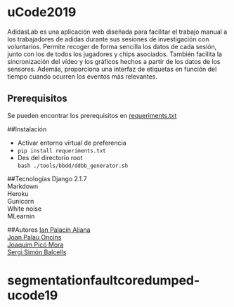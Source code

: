 # uCode2019
AdidasLab es una aplicación web diseñada para facilitar 
el trabajo manual a los trabajadores de adidas durante sus
sesiones de investigación con voluntarios. Permite recoger
de forma sencilla los datos de cada sesión, junto con los de
todos los jugadores y chips asociados. También facilita la
sincronización del vídeo y los gráficos hechos a partir de
los datos de los sensores. Además, proporciona una interfaz
de etiquetas en función del tiempo cuando ocurren los eventos
más relevantes.

## Prerequisitos

Se pueden encontrar los prerequisitos en [requeriments.txt](./requirements.txt)


##Instalación
 * Activar entorno virtual de preferencia
 * ``pip install requeriments.txt``
 * Des del directorio root\
    ``bash ./tools/bbdd/ddbb_generator.sh``

##Tecnologías
Django 2.1.7\
Markdown\
Heroku\
Gunicorn\
White noise\
MLearnin



##Autores
[Ian Palacín Aliana](https://github.com/horno)\
[Joan Palau Oncins](https://github.com/JoanPalau)\
[Joaquim Picó Mora](https://github.com/Kimetix99)\
[Sergi Simón Balcells](https://github.com/Kekino99)

# segmentationfaultcoredumped-ucode19
